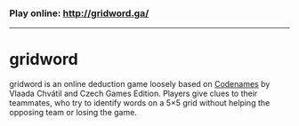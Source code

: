### Play online: http://gridword.ga/

---

# gridword

gridword is an online deduction game loosely based on [Codenames](http://czechgames.com/en/codenames/) by Vlaada Chvátil and Czech Games Edition. Players give clues to their teammates, who try to identify words on a 5×5 grid without helping the opposing team or losing the game.
